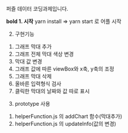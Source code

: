 퍼즐 데이터 코딩과제입니다.

**bold 1. 시작**
 yarn install => yarn start 로 어플 시작
 
2. 구현기능
 1) 그래프 막대 추가
 2) 그래프 전체 막대 색상 변경
 3) 막대 값 변경
 4) 그래프 값에 따른 viewBox와 x축, y축의 조정
 5) 그래프 막대 삭제
 6) 올바른 입력형식 검사
 7) 클릭한 막대의 날짜와 값 따로 표시
 
3. prototype 사용 
 1) helperFunction.js 의 addChart 함수(막대추가)
 2) helperFunction.js 의 updateInfo(값의 변경)
